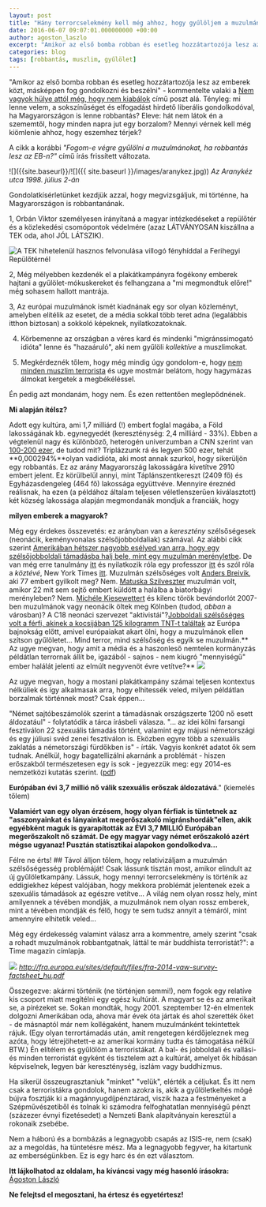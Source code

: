 ```yaml
---
layout: post
title: "Hány terrorcselekmény kell még ahhoz, hogy gyűlöljem a muzulmánokat?"
date: 2016-06-07 09:07:01.000000000 +00:00
author: agoston_laszlo
excerpt: "Amikor az első bomba robban és esetleg hozzátartozója lesz az emberek közt, másképpen fog gondolkozni és beszélni - kommentelte valaki a Nem vagyok hülye attól még, hogy nem kiabálok című poszt alá. Tényleg: mi lenne velem, a sokszínűséget és elfogadást hirdető liberális gondolkodóval, ha Magyarországon is lenne robbantás?"
categories: blog
tags: [robbantás, muszlim, gyűlölet]
---
```

"Amikor az első bomba robban és esetleg hozzátartozója lesz az emberek közt, másképpen fog gondolkozni és beszélni" - kommentelte valaki a [Nem vagyok hülye attól még, hogy nem kiabálok](http://agostonlaszlo.hu/hu/blog/70-nem-vagyok-hulye-attol-meg-hogy-nem-kiabalok) című poszt alá. Tényleg: mi lenne velem, a sokszínűséget és elfogadást hirdető liberális gondolkodóval, ha Magyarországon is lenne robbantás? Eleve: hát nem látok én a szememtől, hogy minden napra jut egy borzalom? Mennyi vérnek kell még kiömlenie ahhoz, hogy eszemhez térjek?

A cikk a korábbi _"Fogom-e végre gyűlölni a muzulmánokat, ha robbantás lesz az EB-n?"_ című írás frissített változata.

![]({{site.baseurl}}/![]({{ site.baseurl }}/images/aranykez.jpg))
_Az Aranykéz utca 1998. július 2-án_

Gondolatkísérletünket kezdjük azzal, hogy megvizsgáljuk, mi történne, ha Magyarországon is robbantanának.

1, Orbán Viktor személyesen irányítaná a magyar intézkedéseket a repülőtér és a közlekedési csomópontok védelmére (azaz LÁTVÁNYOSAN kiszállna a TEK oda, ahol JÓL LÁTSZIK).

![A TEK hihetelenül hasznos felvonulása villogó fényhíddal a Ferihegyi Repülőtérnél]({{site.baseurl}}/https://drive.google.com/open?id=0B8_GBDEhwDIvY213d0c2VHc2Z2M)

2, Még mélyebben kezdenék el a plakátkampányra fogékony emberek hajtani a gyűlölet-mókuskereket és felhangzana a "mi megmondtuk előre!" még sohasem hallott mantrája.

3, Az európai muzulmánok ismét kiadnának egy sor olyan közleményt, amelyben elítélik az esetet, de a média sokkal több teret adna (legalábbis itthon biztosan) a sokkoló képeknek, nyilatkozatoknak.

4. Körbemenne az országban a véres kard és mindenki "migránssimogató idióta" lenne és "hazaáruló", aki nem gyűlöli _kollektíve_ a muszlimokat.

5. Megkérdeznék tőlem, hogy még mindig úgy gondolom-e, hogy [nem minden muszlim terrorista](https://www.facebook.com/agostonlaszloartist/videos/816269201810513/) és ugye mostmár belátom, hogy hagymázas álmokat kergetek a megbékéléssel.

Én pedig azt mondanám, hogy nem. És ezen rettentően meglepődnének.

**Mi alapján ítélsz?**

Adott egy kultúra, ami 1,7 milliárd (!) embert foglal magába, a Föld lakosságának kb. egynegyedét (kereszténység: 2,4 milliárd - 33%). Ebben a végtelenül nagy és különböző, heterogén univerzumban a CNN szerint van [100-200 ezer](http://edition.cnn.com/2014/09/26/opinion/bergen-schneider-how-many-jihadists/), de tudod mit? Triplázzunk rá és legyen 500 ezer, tehát **0,000294%**olyan vadidióta, aki most annak szurkol, hogy sikerüljön egy robbantás. Ez az arány Magyarország lakosságára kivetítve 2910 embert jelent. Ez körülbelül annyi, mint Táplánszentkereszt (2409 fő) és Egyházasdengeleg (464 fő) lakossága együttvéve. Mennyire éreznéd reálisnak, ha ezen (a példához általam teljesen véletlenszerűen kiválasztott) két község lakossága alapján megmondanák mondjuk a franciák, hogy

**milyen emberek a magyarok?**

Még egy érdekes összevetés: ez arányban van a _keresztény_ szélsőségesek (neonácik, keményvonalas szélsőjobboldaliak) számával. Az alábbi cikk szerint [Amerikában hétszer nagyobb esélyed van arra, hogy egy szélsőjobboldali támadásba halj bele, mint egy muzulmán merényletbe](http://thinkprogress.org/justice/2015/11/30/3725562/you-are-more-than-7-times-as-likely-to-be-killed-by-a-right-wing-extemist-than-by-muslim-terrorists/). De van még erre tanulmány [itt](http://time.com/3934980/right-wing-extremists-white-terrorism-islamist-jihadi-dangerous/) és nyilatkozik róla egy professzor [itt](http://www.thecollegefix.com/post/25885/) és szól róla a _köztévé_, New York Times [itt](http://www.nytimes.com/2015/06/25/us/tally-of-attacks-in-us-challenges-perceptions-of-top-terror-threat.html?_r=0). Muzulmán szélsőséges volt [Anders Breivik](https://hu.wikipedia.org/wiki/Anders_Behring_Breivik), aki 77 embert gyilkolt meg? Nem. [Matuska Szilveszter](https://hu.wikipedia.org/wiki/Matuska_Szilveszter) muzulmán volt, amikor 22 mit sem sejtő embert küldött a halálba a biatorbágyi merényleben? Nem. [Michéle Kiesewettert](https://en.wikipedia.org/wiki/Murder_of_Mich%C3%A9le_Kiesewetter) és kilenc török bevándorlót 2007-ben muzulmánok vagy neonácik öltek meg Kölnben (tudod, _abban_ a városban)? A C18 neonáci szervezet "aktivistái"?[Jobboldali szélsőséges volt a férfi, akinek a kocsijában 125 kilogramm TNT-t találtak]( http://www.theguardian.com/world/2016/jun/06/ukraine-detained-french-citizen-plotting-euro-2016-attacks) az Európa bajnokság előtt, amivel európaiakat akart ölni, hogy a muzulmánok ellen szítson gyűlöletet...  Mind terror, mind szélsőség és egyik se muzulmán.**
Az ugye megvan, hogy amit a média és a haszonleső nemtelen kormányzás példátlan terrornak állít be, igazából - sajnos - nem kiugró "mennyiségű" ember halálát jelenti az elmúlt negyvenöt évre vetítve?**
![]({{site.baseurl}}/images/tek.JPG)

Az ugye megvan, hogy a mostani plakátkampány számai teljesen kontextus nélküliek és így alkalmasak arra, hogy elhitessék veled, milyen példátlan borzalmak történnek most? Csak éppen...

"Német sajtóbeszámolók szerint a támadásnak országszerte 1200 nő esett áldozatául" - folytatódik a tárca írásbeli válasza. "... az idei kölni farsangi fesztiválon 22 szexuális támadás történt, valamint egy májusi németországi és egy júliusi svéd zenei fesztiválon is. Eközben egyre több a szexuális zaklatás a németországi fürdőkben is" - írták. Vagyis konkrét adatot ők sem tudnak. Anélkül, hogy bagatellizálni akarnánk a problémát - hiszen erőszakból természetesen egy is sok - jegyezzük meg: egy 2014-es nemzetközi kutatás szerint. ([pdf](http://fra.europa.eu/sites/default/files/fra-2014-vaw-survey-factsheet_hu.pdf))  

**Európában évi 3,7 millió nő válik szexuális erőszak áldozatává**." (kiemelés tőlem)

**Valamiért van egy olyan érzésem, hogy olyan férfiak is tüntetnek az "asszonyainkat és lányainkat megerőszakoló migránshordák"ellen, akik egyébként maguk is gyarapították az ÉVI 3,7 MILLIÓ Európában megerőszakolt nő számát. De egy magyar vagy német erőszakoló azért mégse ugyanaz! Pusztán statisztikai alapokon gondolkodva...**

Félre ne érts! ## Távol álljon tőlem, hogy relativizáljam a muzulmán szélsőségesség problémáját!
Csak lássunk tisztán most, amikor elindult az új gyűlöletkampány. Lássuk, hogy mennyi terrorcselekmény is történik az eddigiekhez képest valójában, hogy mekkora problémát jelentenek ezek a szexuális támadások az egészre vetítve... A világ nem olyan rossz hely, mint amilyennek a tévében mondják, a muzulmánok nem olyan rossz emberek, mint a tévében mondják és félő, hogy te sem tudsz annyit a témáról, mint amennyire elhitetik veled...

Még egy érdekesség valamint válasz arra a kommentre, amely szerint "csak a rohadt muzulmánok robbantgatnak, láttál te már buddhista terroristát?": a Time magazin címlapja.

![]({{site.baseurl}}/images/aldozatok.jpg)
_http://fra.europa.eu/sites/default/files/fra-2014-vaw-survey-factsheet_hu.pdf_

Összegezve: akármi történik (ne történjen semmi!), nem fogok egy relatíve kis csoport miatt megítélni egy egész kultúrát. A magyart se és az amerikait se, a pirézeket se. Sokan mondták, hogy 2001. szeptember 12-én elmentek dolgozni Amerikában oda, ahova már évek óta jártak és ahol szerették őket - de másnaptól már nem kollégaként, hanem muzulmánként tekintettek rájuk. (Egy olyan terrortámadás után, amit rengetegen kérdőjeleznek meg azóta, hogy létrejöhetett-e az amerikai kormány tudta és támogatása nélkül BTW.) Én elítélem és gyűlölöm a terroristákat. A bal- és jobboldali és vallási- és minden terroristát egyként és tisztelem azt a kultúrát, amelyet ők hibásan képviselnek, legyen bár kereszténység, iszlám vagy buddhizmus.

Ha sikerül összeugrasztaniuk "minket" "velük", elérték a céljukat. És itt nem csak a terroristákra gondolok, hanem azokra is, akik a gyűlöletkeltés mögé bújva fosztják ki a magánnyugdíjpénztárad, viszik haza a festményeket a Szépművészetiből és tolnak ki számodra felfoghatatlan mennyiségű pénzt (százezer évnyi fizetésedet) a Nemzeti Bank alapítványain keresztül a rokonaik zsebébe.

Nem a háború és a bombázás a legnagyobb csapás az ISIS-re, nem (csak) az a megoldás, ha tüntetésre mész. Ma a legnagyobb fegyver, ha kitartunk az emberségünkben. Ez is egy harc és én ezt választom.

**Itt lájkolhatod az oldalam, ha kíváncsi vagy még hasonló írásokra:**
[Ágoston László](https://www.facebook.com/agostonlaszloartist) 

**Ne felejtsd el megosztani, ha értesz és egyetértesz!**


